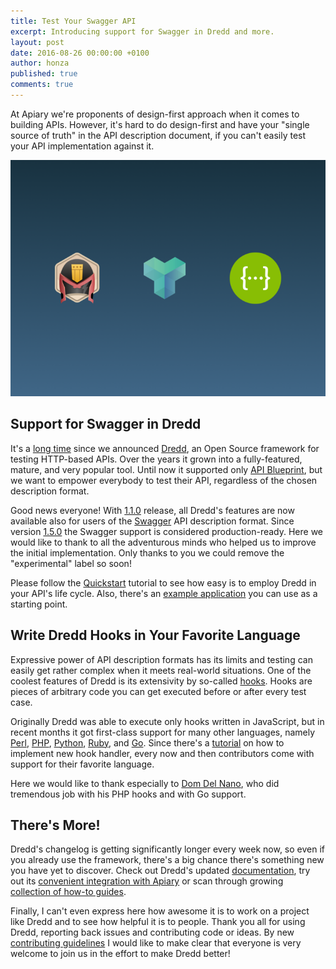```yaml
---
title: Test Your Swagger API
excerpt: Introducing support for Swagger in Dredd and more.
layout: post
date: 2016-08-26 00:00:00 +0100
author: honza
published: true
comments: true
---
```


At Apiary we're proponents of design-first approach when it comes to building APIs. However, it's hard to do design-first and have your "single source of truth" in the API description document, if you can't easily test your API implementation against it.

<img width="640" src="/images/2016-08-26-Test-Your-Swagger-API/dredd-swagger.png" alt="dredd-swagger" />

## Support for Swagger in Dredd

It's a [long time][original-dredd-article] since we announced [Dredd][dredd], an Open Source framework for testing HTTP-based APIs. Over the years it grown into a fully-featured, mature, and very popular tool. Until now it supported only [API Blueprint][api-blueprint], but we want to empower everybody to test their API, regardless of the chosen description format.

Good news everyone! With [1.1.0][] release, all Dredd's features are now available also for users of the [Swagger][swagger] API description format. Since version [1.5.0][] the Swagger support is considered production-ready. Here we would like to thank to all the adventurous minds who helped us to improve the initial implementation. Only thanks to you we could remove the "experimental" label so soon!

Please follow the [Quickstart][quickstart] tutorial to see how easy is to employ Dredd in your API's life cycle. Also, there's an [example application][dredd-example] you can use as a starting point.

## Write Dredd Hooks in Your Favorite Language

Expressive power of API description formats has its limits and testing can easily get rather complex when it meets real-world situations. One of the coolest features of Dredd is its extensivity by so-called [hooks][]. Hooks are pieces of arbitrary code you can get executed before or after every test case.

Originally Dredd was able to execute only hooks written in JavaScript, but in recent months it got first-class support for many other languages, namely [Perl][], [PHP][], [Python][], [Ruby][], and [Go][]. Since there's a [tutorial][hooks-new-language] on how to implement new hook handler, every now and then contributors come with support for their favorite language.

Here we would like to thank especially to [Dom Del Nano][ddelnano], who did tremendous job with his PHP hooks and with Go support.

## There's More!

Dredd's changelog is getting significantly longer every week now, so even if you already use the framework, there's a big chance there's something new you have yet to discover. Check out Dredd's updated [documentation][dredd], try out its [convenient integration with Apiary][apiary-reporter] or scan through growing [collection of how-to guides][how-to-guides].

Finally, I can't even express here how awesome it is to work on a project like Dredd and to see how helpful it is to people. Thank you all for using Dredd, reporting back issues and contributing code or ideas. By new [contributing guidelines][contributing-guidelines] I would like to make clear that everyone is very welcome to join us in the effort to make Dredd better!


[dredd]: http://dredd.readthedocs.io/
[original-dredd-article]: https://blog.apiary.io/2013/10/10/No-more-outdated-API-documentation
[api-blueprint]: http://apiblueprint.org/
[swagger]: http://swagger.io/
[apiary-reporter]: http://dredd.readthedocs.io/en/latest/how-to-guides/#using-apiary-reporter-and-apiary-tests
[quickstart]: http://dredd.readthedocs.io/en/latest/quickstart/
[hooks-new-language]: http://dredd.readthedocs.io/en/latest/hooks-new-language/
[ddelnano]: https://github.com/ddelnano/
[hooks]: http://dredd.readthedocs.io/en/latest/hooks/
[dredd-example]: https://github.com/apiaryio/dredd-example/
[how-to-guides]: http://dredd.readthedocs.io/en/latest/how-to-guides/
[contributing-guidelines]: https://github.com/apiaryio/dredd/blob/master/CONTRIBUTING.md

[Perl]: http://dredd.readthedocs.io/en/latest/hooks-perl/
[PHP]: http://dredd.readthedocs.io/en/latest/hooks-php/
[Python]: http://dredd.readthedocs.io/en/latest/hooks-python/
[Ruby]: http://dredd.readthedocs.io/en/latest/hooks-ruby/
[Go]: http://dredd.readthedocs.io/en/latest/hooks-go/

[1.1.0]: https://github.com/apiaryio/dredd/releases/tag/v1.1.0
[1.5.0]: https://github.com/apiaryio/dredd/releases/tag/v1.5.0
